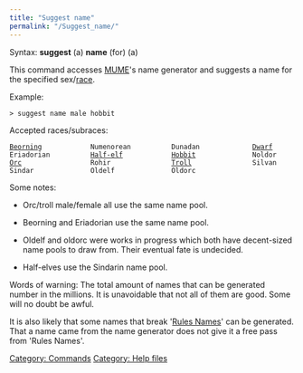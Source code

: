 ```yaml
---
title: "Suggest name"
permalink: "/Suggest_name/"
---
```


Syntax: **suggest** (a) **name** (for) (a) <gender> <race>

This command accesses [MUME](MUME "wikilink")'s name generator and
suggests a name for the specified sex/[race](race "wikilink").

Example:

`> suggest name male hobbit`

Accepted races/subraces:

[`Beorning`](Beorning "wikilink")`            Numenorean          Dunadan             `[`Dwarf`](Dwarf "wikilink")
`Eriadorian          `[`Half-elf`](Half-elf "wikilink")`            `[`Hobbit`](Hobbit "wikilink")`              Noldor`
[`Orc`](Orc "wikilink")`                 Rohir               `[`Troll`](Troll "wikilink")`               Silvan`
`Sindar              Oldelf              Oldorc`

Some notes:

- Orc/troll male/female all use the same name pool.

<!-- -->

- Beorning and Eriadorian use the same name pool.

<!-- -->

- Oldelf and oldorc were works in progress which both have decent-sized
  name pools to draw from. Their eventual fate is undecided.

<!-- -->

- Half-elves use the Sindarin name pool.

Words of warning: The total amount of names that can be generated number
in the millions. It is unavoidable that not all of them are good. Some
will no doubt be awful.

It is also likely that some names that break '[Rules
Names](Rules_Names "wikilink")' can be generated. That a name came from
the name generator does not give it a free pass from 'Rules Names'.

[Category: Commands](Category:_Commands "wikilink") [Category: Help
files](Category:_Help_files "wikilink")